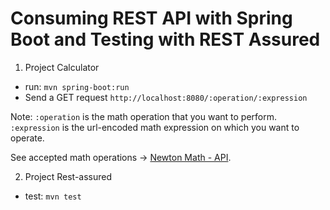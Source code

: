 # Consuming REST API with Spring Boot and Testing with REST Assured

1. Project Calculator
  - run:
  `mvn spring-boot:run`
  - Send a GET request
  `http://localhost:8080/:operation/:expression`
  
  Note: `:operation` is the math operation that you want to perform. `:expression` is the url-encoded math expression on which you want to operate.
  
  See accepted math operations -> [Newton Math - API](https://github.com/aunyks/newton-api).

 2. Project Rest-assured
 - test:
  `mvn test`
